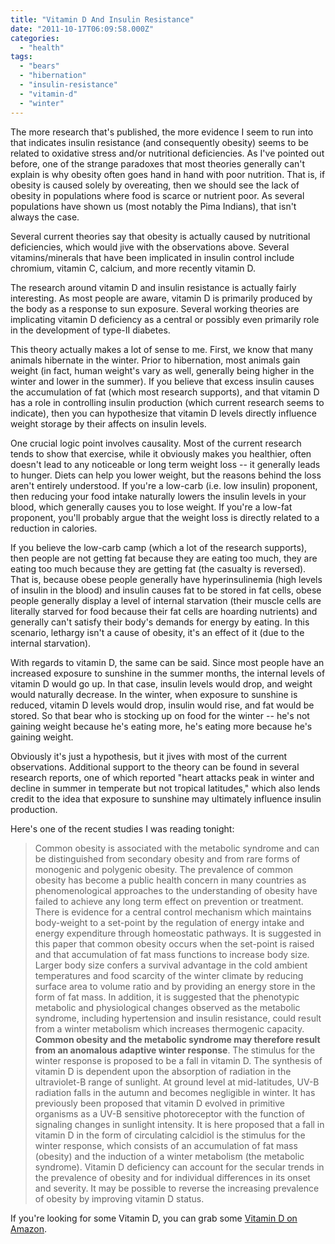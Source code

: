 ```yaml
---
title: "Vitamin D And Insulin Resistance"
date: "2011-10-17T06:09:58.000Z"
categories: 
  - "health"
tags: 
  - "bears"
  - "hibernation"
  - "insulin-resistance"
  - "vitamin-d"
  - "winter"
---
```


The more research that's published, the more evidence I seem to run into that indicates insulin resistance (and consequently obesity) seems to be related to oxidative stress and/or nutritional deficiencies. As I've pointed out before, one of the strange paradoxes that most theories generally can't explain is why obesity often goes hand in hand with poor nutrition. That is, if obesity is caused solely by overeating, then we should see the lack of obesity in populations where food is scarce or nutrient poor. As several populations have shown us (most notably the Pima Indians), that isn't always the case.

Several current theories say that obesity is actually caused by nutritional deficiencies, which would jive with the observations above. Several vitamins/minerals that have been implicated in insulin control include chromium, vitamin C, calcium, and more recently vitamin D.

The research around vitamin D and insulin resistance is actually fairly interesting. As most people are aware, vitamin D is primarily produced by the body as a response to sun exposure. Several working theories are implicating vitamin D deficiency as a central or possibly even primarily role in the development of type-II diabetes.

This theory actually makes a lot of sense to me. First, we know that many animals hibernate in the winter. Prior to hibernation, most animals gain weight (in fact, human weight's vary as well, generally being higher in the winter and lower in the summer). If you believe that excess insulin causes the accumulation of fat (which most research supports), and that vitamin D has a role in controlling insulin production (which current research seems to indicate), then you can hypothesize that vitamin D levels directly influence weight storage by their affects on insulin levels.

One crucial logic point involves causality. Most of the current research tends to show that exercise, while it obviously makes you healthier, often doesn't lead to any noticeable or long term weight loss -- it generally leads to hunger. Diets can help you lower weight, but the reasons behind the loss aren't entirely understood. If you're a low-carb (i.e. low insulin) proponent, then reducing your food intake naturally lowers the insulin levels in your blood, which generally causes you to lose weight. If you're a low-fat proponent, you'll probably argue that the weight loss is directly related to a reduction in calories.

If you believe the low-carb camp (which a lot of the research supports), then people are not getting fat because they are eating too much, they are eating too much because they are getting fat (the casualty is reversed). That is, because obese people generally have hyperinsulinemia (high levels of insulin in the blood) and insulin causes fat to be stored in fat cells, obese people generally display a level of internal starvation (their muscle cells are literally starved for food because their fat cells are hoarding nutrients) and generally can't satisfy their body's demands for energy by eating. In this scenario, lethargy isn't a cause of obesity, it's an effect of it (due to the internal starvation).

With regards to vitamin D, the same can be said. Since most people have an increased exposure to sunshine in the summer months, the internal levels of vitamin D would go up. In that case, insulin levels would drop, and weight would naturally decrease. In the winter, when exposure to sunshine is reduced, vitamin D levels would drop, insulin would rise, and fat would be stored. So that bear who is stocking up on food for the winter -- he's not gaining weight because he's eating more, he's eating more because he's gaining weight.

Obviously it's just a hypothesis, but it jives with most of the current observations. Additional support to the theory can be found in several research reports, one of which reported "heart attacks peak in winter and decline in summer in temperate but not tropical latitudes," which also lends credit to the idea that exposure to sunshine may ultimately influence insulin production.

Here's one of the recent studies I was reading tonight:

> Common obesity is associated with the metabolic syndrome and can be distinguished from secondary obesity and from rare forms of monogenic and polygenic obesity. The prevalence of common obesity has become a public health concern in many countries as phenomenological approaches to the understanding of obesity have failed to achieve any long term effect on prevention or treatment. There is evidence for a central control mechanism which maintains body-weight to a set-point by the regulation of energy intake and energy expenditure through homeostatic pathways. It is suggested in this paper that common obesity occurs when the set-point is raised and that accumulation of fat mass functions to increase body size. Larger body size confers a survival advantage in the cold ambient temperatures and food scarcity of the winter climate by reducing surface area to volume ratio and by providing an energy store in the form of fat mass. In addition, it is suggested that the phenotypic metabolic and physiological changes observed as the metabolic syndrome, including hypertension and insulin resistance, could result from a winter metabolism which increases thermogenic capacity. **Common obesity and the metabolic syndrome may therefore result from an anomalous adaptive winter response**. The stimulus for the winter response is proposed to be a fall in vitamin D. The synthesis of vitamin D is dependent upon the absorption of radiation in the ultraviolet-B range of sunlight. At ground level at mid-latitudes, UV-B radiation falls in the autumn and becomes negligible in winter. It has previously been proposed that vitamin D evolved in primitive organisms as a UV-B sensitive photoreceptor with the function of signaling changes in sunlight intensity. It is here proposed that a fall in vitamin D in the form of circulating calcidiol is the stimulus for the winter response, which consists of an accumulation of fat mass (obesity) and the induction of a winter metabolism (the metabolic syndrome). Vitamin D deficiency can account for the secular trends in the prevalence of obesity and for individual differences in its onset and severity. It may be possible to reverse the increasing prevalence of obesity by improving vitamin D status.

If you're looking for some Vitamin D, you can grab some [Vitamin D on Amazon](http://amzn.to/1dXBPYV).
